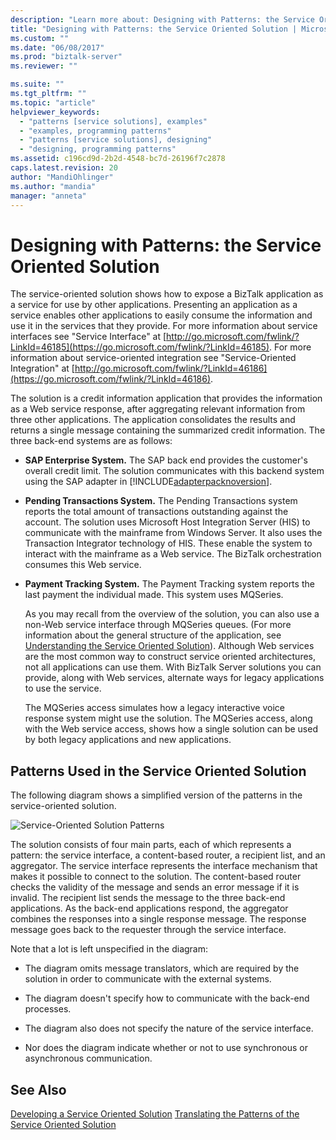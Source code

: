 ```yaml
---
description: "Learn more about: Designing with Patterns: the Service Oriented Solution"
title: "Designing with Patterns: the Service Oriented Solution | Microsoft Docs"
ms.custom: ""
ms.date: "06/08/2017"
ms.prod: "biztalk-server"
ms.reviewer: ""

ms.suite: ""
ms.tgt_pltfrm: ""
ms.topic: "article"
helpviewer_keywords:
  - "patterns [service solutions], examples"
  - "examples, programming patterns"
  - "patterns [service solutions], designing"
  - "designing, programming patterns"
ms.assetid: c196cd9d-2b2d-4548-bc7d-26196f7c2878
caps.latest.revision: 20
author: "MandiOhlinger"
ms.author: "mandia"
manager: "anneta"
---
```

# Designing with Patterns: the Service Oriented Solution
The service-oriented solution shows how to expose a BizTalk application as a service for use by other applications. Presenting an application as a service enables other applications to easily consume the information and use it in the services that they provide. For more information about service interfaces see "Service Interface" at [http://go.microsoft.com/fwlink/?LinkId=46185](https://go.microsoft.com/fwlink/?LinkId=46185). For more information about service-oriented integration see "Service-Oriented Integration" at [http://go.microsoft.com/fwlink/?LinkId=46186](https://go.microsoft.com/fwlink/?LinkId=46186).

 The solution is a credit information application that provides the information as a Web service response, after aggregating relevant information from three other applications. The application consolidates the results and returns a single message containing the summarized credit information. The three back-end systems are as follows:

- **SAP Enterprise System.** The SAP back end provides the customer's overall credit limit. The solution communicates with this backend system using the SAP adapter in [!INCLUDE[adapterpacknoversion](../includes/adapterpacknoversion-md.md)].

- **Pending Transactions System.** The Pending Transactions system reports the total amount of transactions outstanding against the account. The solution uses Microsoft Host Integration Server (HIS) to communicate with the mainframe from Windows Server. It also uses the Transaction Integrator technology of HIS. These enable the system to interact with the mainframe as a Web service. The BizTalk orchestration consumes this Web service.

- **Payment Tracking System.** The Payment Tracking system reports the last payment the individual made. This system uses MQSeries.

  As you may recall from the overview of the solution, you can also use a non-Web service interface through MQSeries queues. (For more information about the general structure of the application, see [Understanding the Service Oriented Solution](../core/understanding-the-service-oriented-solution.md)). Although Web services are the most common way to construct service oriented architectures, not all applications can use them. With BizTalk Server solutions you can provide, along with Web services, alternate ways for legacy applications to use the service.

  The MQSeries access simulates how a legacy interactive voice response system might use the solution. The MQSeries access, along with the Web service access, shows how a single solution can be used by both legacy applications and new applications.

## Patterns Used in the Service Oriented Solution
 The following diagram shows a simplified version of the patterns in the service-oriented solution.

 ![Service&#45;Oriented Solution Patterns](../core/media/service-oriented-solution-patterns.gif "Service_Oriented_Solution_Patterns")

 The solution consists of four main parts, each of which represents a pattern: the service interface, a content-based router, a recipient list, and an aggregator. The service interface represents the interface mechanism that makes it possible to connect to the solution. The content-based router checks the validity of the message and sends an error message if it is invalid. The recipient list sends the message to the three back-end applications. As the back-end applications respond, the aggregator combines the responses into a single response message. The response message goes back to the requester through the service interface.

 Note that a lot is left unspecified in the diagram:

-   The diagram omits message translators, which are required by the solution in order to communicate with the external systems.

-   The diagram doesn't specify how to communicate with the back-end processes.

-   The diagram also does not specify the nature of the service interface.

-   Nor does the diagram indicate whether or not to use synchronous or asynchronous communication.

## See Also
 [Developing a Service Oriented Solution](../core/developing-a-service-oriented-solution.md)
 [Translating the Patterns of the Service Oriented Solution](../core/translating-the-patterns-of-the-service-oriented-solution.md)
